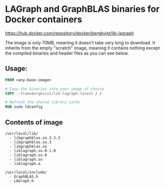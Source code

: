 # LAGraph and GraphBLAS binaries for Docker containers
https://hub.docker.com/repository/docker/bergkvist/lib-lagraph

The image is only 70MB, meaning it doesn't take very long to download. It inherits from the empty "scratch" image, meaning it contains nothing except the compiled binaries and header files as you can see below.

## Usage:
```Dockerfile
FROM <any-base-image>

# Copy the binaries into your image of choice
COPY --from=bergkvist/lib-lagraph:latest / /

# Refresh the shared library cache
RUN sudo ldconfig
```

## Contents of image
```
/usr/local/lib/
  - libgraphblas.so.3.3.3
  - libgraphblas.so.3
  - libgraphblas.so
  - liblagraph.so.0.1.0
  - liblagraph.so.0
  - liblagraph.so
  - liblagraph.a

/usr/local/include/
  - GraphBLAS.h
  - LAGraph.h
```
